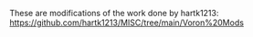 These are modifications of the work done by hartk1213: https://github.com/hartk1213/MISC/tree/main/Voron%20Mods